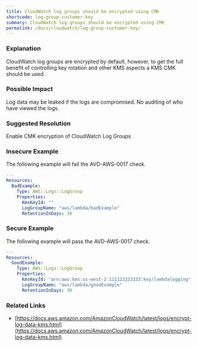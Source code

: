 ```yaml
---
title: CloudWatch log groups should be encrypted using CMK
shortcode: log-group-customer-key
summary: CloudWatch log groups should be encrypted using CMK 
permalink: /docs/cloudwatch/log-group-customer-key/
---
```


### Explanation

CloudWatch log groups are encrypted by default, however, to get the full benefit of controlling key rotation and other KMS aspects a KMS CMK should be used.

### Possible Impact
Log data may be leaked if the logs are compromised. No auditing of who have viewed the logs.

### Suggested Resolution
Enable CMK encryption of CloudWatch Log Groups


### Insecure Example

The following example will fail the AVD-AWS-0017 check.

```yaml
---
Resources:
  BadExample:
    Type: AWS::Logs::LogGroup
    Properties:
      KmsKeyId: ""
      LogGroupName: "aws/lambda/badExample"
      RetentionInDays: 30

```



### Secure Example

The following example will pass the AVD-AWS-0017 check.

```yaml
---
Resources:
  GoodExample:
    Type: AWS::Logs::LogGroup
    Properties:
      KmsKeyId: "arn:aws:kms:us-west-2:111122223333:key/lambdalogging"
      LogGroupName: "aws/lambda/goodExample"
      RetentionInDays: 30

```




### Related Links


- [https://docs.aws.amazon.com/AmazonCloudWatch/latest/logs/encrypt-log-data-kms.html](https://docs.aws.amazon.com/AmazonCloudWatch/latest/logs/encrypt-log-data-kms.html)


